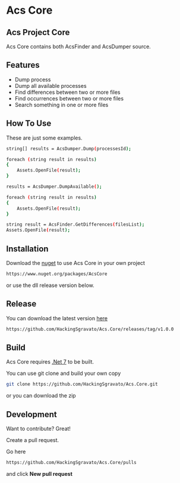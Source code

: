 # Acs Core

## Acs Project Core

Acs Core contains both AcsFinder and AcsDumper source.

## Features

- Dump process
- Dump all available processes
- Find differences between two or more files
- Find occurrences between two or more files
- Search something in one or more files

## How To Use

These are just some examples.

```sh
string[] results = AcsDumper.Dump(processesId);

foreach (string result in results)
{
    Assets.OpenFile(result);
}
```

```sh
results = AcsDumper.DumpAvailable();

foreach (string result in results)
{
    Assets.OpenFile(result);
}
```

```sh
string result = AcsFinder.GetDifferences(filesList);
Assets.OpenFile(result);
```

## Installation

Download the [nuget](https://www.nuget.org/packages/AcsCore) to use Acs Core in your own project

```sh
https://www.nuget.org/packages/AcsCore
```

or use the dll release version below.

## Release

You can download the latest version [here](https://github.com/HackingSgravato/Acs.Core/releases/tag/v1.0.0)

```sh
https://github.com/HackingSgravato/Acs.Core/releases/tag/v1.0.0
```

## Build

Acs Core requires [.Net 7](https://dotnet.microsoft.com/en-us/download/dotnet/7.0) to be built.

You can use git clone and build your own copy

```sh
git clone https://github.com/HackingSgravato/Acs.Core.git
```

or you can download the zip

## Development

Want to contribute? Great!

Create a pull request.

Go here

```sh
https://github.com/HackingSgravato/Acs.Core/pulls
```

and click **New pull request**
